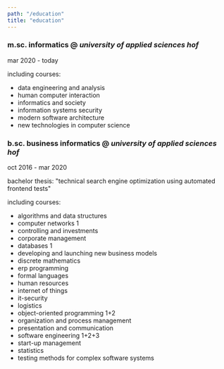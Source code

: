 ```yaml
---
path: "/education"
title: "education"
---
```


<section>
    <h3><strong>m.sc. informatics</strong> @ <em>university of applied sciences hof</em></h3>
    <p>mar 2020 - today</p>
    <p>including courses:</p>
    <ul>
        <li>data engineering and analysis</li>
        <li>human computer interaction</li>
        <li>informatics and society</li>
        <li>information systems security</li>
        <li>modern software architecture</li>
        <li>new technologies in computer science</li>
    </ul>
</section>

<section>
    <h3><strong>b.sc. business informatics</strong> @ <em>university of applied sciences hof</em></h3>
    <p>oct 2016 - mar 2020</p>
    <p>bachelor thesis: "technical search engine optimization using automated frontend tests"</p>
    <p>including courses:</p>
    <ul>
        <li>algorithms and data structures</li>
        <li>computer networks 1</li>
        <li>controlling and investments</li>
        <li>corporate management</li>
        <li>databases 1</li>
        <li>developing and launching new business models</li>
        <li>discrete mathematics</li>
        <li>erp programming</li>
        <li>formal languages</li>
        <li>human resources</li>
        <li>internet of things</li>
        <li>it-security</li>
        <li>logistics</li>
        <li>object-oriented programming 1+2</li>
        <li>organization and process management</li>
        <li>presentation and communication</li>
        <li>software engineering 1+2+3</li>
        <li>start-up management</li>
        <li>statistics</li>
        <li>testing methods for complex software systems</li>
    </ul>
</section>
